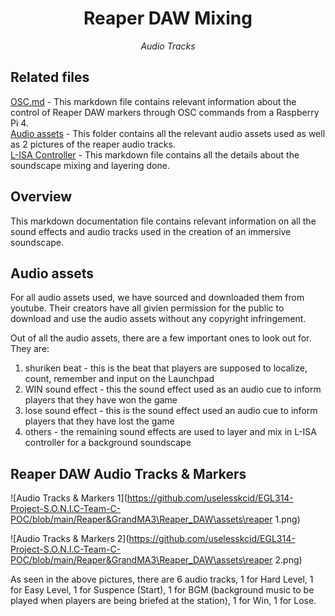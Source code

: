 <h1 align="center">
Reaper DAW Mixing
</h1>

<p align="center">
<i align="center">Audio Tracks</i>
</p>

## Related files

[OSC.md](https://github.com/uselesskcid/EGL314-Project-S.O.N.I.C-Team-C-POC/blob/main/Reaper&GrandMA3\OSC\OSC.md) - This markdown file contains relevant information about the control of Reaper DAW markers through OSC commands from a Raspberry Pi 4. <br>
[Audio assets](https://github.com/uselesskcid/EGL314-Project-S.O.N.I.C-Team-C-POC/blob/main/Reaper&GrandMA3\Reaper_DAW\assets) - This folder contains all the relevant audio assets used as well as 2 pictures of the reaper audio tracks.<br>
[L-ISA Controller](https://github.com/uselesskcid/EGL314-Project-S.O.N.I.C-Team-C-POC/blob/main/L-ISA/L-ISA_Controller.md) - This markdown file contains all the details about the soundscape mixing and layering done.

## Overview

This markdown documentation file contains relevant information on all the sound effects and audio tracks used in the creation of an immersive soundscape.

## Audio assets

For all audio assets used, we have sourced and downloaded them from youtube. Their creators have all givien permission for the public to download and use the audio assets without any copyright infringement.

Out of all the audio assets, there are a few important ones to look out for. They are:
1. shuriken beat - this is the beat that players are supposed to localize, count, remember and input on the Launchpad
2. WIN sound effect - this the sound effect used as an audio cue to inform players that they have won the game
3. lose sound effect - this is the sound effect used an audio cue to inform players that they have lost the game
4. others - the remaining sound effects are used to layer and mix in L-ISA controller for a background soundscape

## Reaper DAW Audio Tracks & Markers

![Audio Tracks & Markers 1](https://github.com/uselesskcid/EGL314-Project-S.O.N.I.C-Team-C-POC/blob/main/Reaper&GrandMA3\Reaper_DAW\assets\reaper 1.png)

![Audio Tracks & Markers 2](https://github.com/uselesskcid/EGL314-Project-S.O.N.I.C-Team-C-POC/blob/main/Reaper&GrandMA3\Reaper_DAW\assets\reaper 2.png)

As seen in the above pictures, there are 6 audio tracks, 1 for Hard Level, 1 for Easy Level, 1 for Suspence (Start), 1 for BGM (background music to be played when players are being briefed at the station), 1 for Win, 1  for Lose.